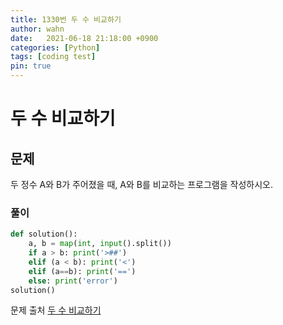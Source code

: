 ```yaml
---
title: 1330번 두 수 비교하기
author: wahn
date:   2021-06-18 21:18:00 +0900
categories: [Python]
tags: [coding test]
pin: true
---
```


# 두 수 비교하기

## 문제

두 정수 A와 B가 주어졌을 때, A와 B를 비교하는 프로그램을 작성하시오.



  
### 풀이  
 
```python
def solution():
    a, b = map(int, input().split())
    if a > b: print('>##')
    elif (a < b): print('<')
    elif (a==b): print('==')
    else: print('error')
solution()
 ```

  
문제 출처 [두 수 비교하기]  

[두 수 비교하기]: https://www.acmicpc.net/problem/1330